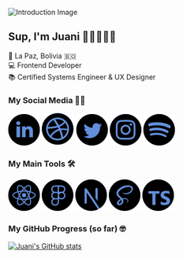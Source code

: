 ![Introduction Image](https://media.giphy.com/media/Nx0rz3jtxtEre/giphy.gif)

## Sup, I'm Juani 👋🏻🧑🏻‍💻

📍 La Paz, Bolivia 🇧🇴  
💻 Frontend Developer  
📚 Certified Systems Engineer & UX Designer

### My Social Media 🙋🏻

[![LinkedIn](/assets/linkedin.svg)](https://www.linkedin.com/in/juanireyes)
[![Dribbble](/assets/dribbble.svg)](https://dribbble.com/juanireyes)
[![Twitter](/assets/twitter.svg)](https://twitter.com/juanireyesg)
[![Instagram](/assets/instagram.svg)](https://www.instagram.com/juanireyesg)
[![Spotify](/assets/spotify.svg)](https://open.spotify.com/user/juani888?si=d3330832e2954173)

### My Main Tools 🛠

[![React](/assets/react.svg)](https://reactjs.org)
[![Figma](/assets/figma.svg)](https://www.figma.com)
[![NextJs](/assets/nextjs.svg)](https://nextjs.org)
[![Typescript](/assets/sass.svg)](https://www.typescriptlang.org)
[![Sass](/assets/typescript.svg)](https://sass-lang.com)

### My GitHub Progress (so far) 🤓

[![Juani's GitHub stats](https://github-readme-stats.vercel.app/api?username=drunkolddog&hide=stars&show_icons=true&theme=tokyonight)](https://github.com/anuraghazra/github-readme-stats)

<!--
**DrunkOldDog/drunkolddog** is a ✨ _special_ ✨ repository because its `README.md` (this file) appears on your GitHub profile.

Here are some ideas to get you started:

- 🔭 I’m currently working on ...
- 🌱 I’m currently learning ...
- 👯 I’m looking to collaborate on ...
- 🤔 I’m looking for help with ...
- 💬 Ask me about ...
- 📫 How to reach me: ...
- 😄 Pronouns: ...
- ⚡ Fun fact: ...
-->
